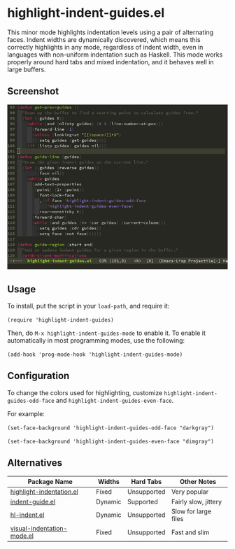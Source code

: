 highlight-indent-guides.el
==========================

This minor mode highlights indentation levels using a pair of alternating faces.
Indent widths are dynamically discovered, which means this correctly highlights
in any mode, regardless of indent width, even in languages with non-uniform
indentation such as Haskell. This mode works properly around hard tabs and mixed
indentation, and it behaves well in large buffers.

Screenshot
----------

![highlight-indent-guides screenshot](highlight-indent-guides-screenshot.png)

Usage
-----

To install, put the script in your `load-path`, and require it:

`(require 'highlight-indent-guides)`

Then, do `M-x highlight-indent-guides-mode` to enable it. To enable it
automatically in most programming modes, use the following:

`(add-hook 'prog-mode-hook 'highlight-indent-guides-mode)`

Configuration
-------------

To change the colors used for highlighting, customize
`highlight-indent-guides-odd-face` and `highlight-indent-guides-even-face`.

For example:

`(set-face-background 'highlight-indent-guides-odd-face "darkgray")`

`(set-face-background 'highlight-indent-guides-even-face "dimgray")`

Alternatives
------------

Package Name                    | Widths  | Hard Tabs   | Other Notes
--------------------------------|---------|-------------|---------------------
[highlight-indentation.el][1]   | Fixed   | Unsupported | Very popular
[indent-guide.el][2]            | Dynamic | Supported   | Fairly slow, jittery
[hl-indent.el][3]               | Dynamic | Unsupported | Slow for large files
[visual-indentation-mode.el][4] | Fixed   | Unsupported | Fast and slim

[1]: https://github.com/antonj/Highlight-Indentation-for-Emacs
[2]: https://github.com/zk-phi/indent-guide
[3]: https://github.com/ikirill/hl-indent
[4]: https://github.com/skeeto/visual-indentation-mode
